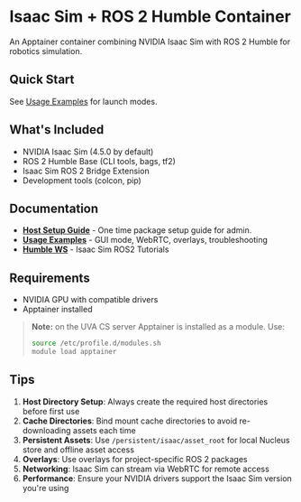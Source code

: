 # Isaac Sim + ROS 2 Humble Container

An Apptainer container combining NVIDIA Isaac Sim with ROS 2 Humble for robotics simulation.

## Quick Start
See [Usage Examples](docs/usage.md) for launch modes.

## What's Included
- NVIDIA Isaac Sim (4.5.0 by default)
- ROS 2 Humble Base (CLI tools, bags, tf2)
- Isaac Sim ROS 2 Bridge Extension
- Development tools (colcon, pip)

## Documentation
- **[Host Setup Guide](docs/host_setup.md)** - One time package setup guide for admin.
- **[Usage Examples](docs/usage.md)** - GUI mode, WebRTC, overlays, troubleshooting
- **[Humble WS](docs/Isaac_Sim_humble_ws.md)** - Isaac Sim ROS2 Tutorials

## Requirements
- NVIDIA GPU with compatible drivers
- Apptainer installed
> **Note:** on the UVA CS server Apptainer is installed as a module. Use: 
> ```bash
> source /etc/profile.d/modules.sh
> module load apptainer
> ```

## Tips
1. **Host Directory Setup**: Always create the required host directories before first use
2. **Cache Directories**: Bind mount cache directories to avoid re-downloading assets each time
3. **Persistent Assets**: Use `/persistent/isaac/asset_root` for local Nucleus store and offline asset access
4. **Overlays**: Use overlays for project-specific ROS 2 packages
5. **Networking**: Isaac Sim can stream via WebRTC for remote access
6. **Performance**: Ensure your NVIDIA drivers support the Isaac Sim version you're using
